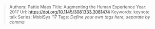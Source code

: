 > Authors: Pattie Maes
> Title: Augmenting the Human Experience
> Year: 2017
> Url: https://doi.org/10.1145/3081333.3081474
> Keywords: keynote talk
> Series: MobiSys '17
> Tags: *Define your own tags here, separate by comma*
